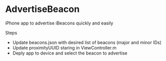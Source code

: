 AdvertiseBeacon
===============

iPhone app to advertise iBeacons quickly and easily

Steps
* Update beacons.json with desired list of beacons (major and minor IDs)
* Update proximityUUID staring in ViewController.m
* Deply app to device and select the beacon to advertise
